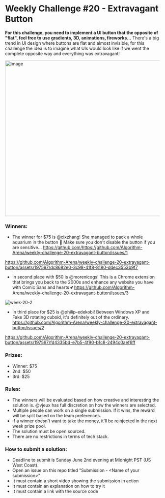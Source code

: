 # Weekly Challenge #20 - Extravagant Button

**For this challenge, you need to implement a UI button that the opposite of "flat", feel free to use gradients, 3D, animations, fireworks...** There's a big trend in UI design where buttons are flat and almost invisible, for this challenge the idea is to imagine what UIs would look like if we went the complete opposite way and everything was extravagant!

<img width="506" alt="image" src="https://github.com/Algorithm-Arena/weekly-challenge-20-extravagant-button/assets/197597/7979987f-c8b2-42fb-a7a1-177629ee46d0">

### Winners:

* The winner for $75 is @cixzhang! She managed to pack a whole aquarium in the button 🤯 Make sure you don't disable the button if you are sensitive... https://github.com/https://github.com/Algorithm-Arena/weekly-challenge-20-extravagant-button/issues/1

https://github.com/Algorithm-Arena/weekly-challenge-20-extravagant-button/assets/197597/dc8682e0-3c98-41f8-8180-ddec3553b9f7

* In second place with $50 is @morenicogs! This is a Chrome extension that brings you back to the 2000s and enhance any website you have with Comic Sans and hearts 💕 https://github.com/Algorithm-Arena/weekly-challenge-20-extravagant-button/issues/3

![week-20-2](https://github.com/Algorithm-Arena/weekly-challenge-20-extravagant-button/assets/197597/5fcaf1f6-61e3-4293-8151-60a9ed82b372)

* In third place for $25 is @philip-edekobi! Between Windows XP and Fake 3D rotating cuboid, it's definitely out of the ordinary. https://github.com/Algorithm-Arena/weekly-challenge-20-extravagant-button/issues/2

https://github.com/Algorithm-Arena/weekly-challenge-20-extravagant-button/assets/197597/fd4335bd-e7b5-4f90-b1c8-2494c0aef6ff

### Prizes:
* Winner: $75
* 2nd: $50
* 3rd: $25

### Rules:
* The winners will be evaluated based on how creative and interesting the solution is. @vjeux has full discretion on how the winners are selected.
* Multiple people can work on a single submission. If it wins, the reward will be split based on the team preferences.
* If a winner doesn't want to take the money, it'll be reinjected in the next week prize pool.
* The solution must be open sourced.
* There are no restrictions in terms of tech stack.

### How to submit a solution:
* Deadline to submit is Sunday June 2nd evening at Midnight PST (US West Coast).
* Open an issue on this repo titled "Submission - &lt;Name of your submission&gt;"
* It must contain a short video showing the submission in action
* It must contain an explanation on how to try it
* It must contain a link with the source code
